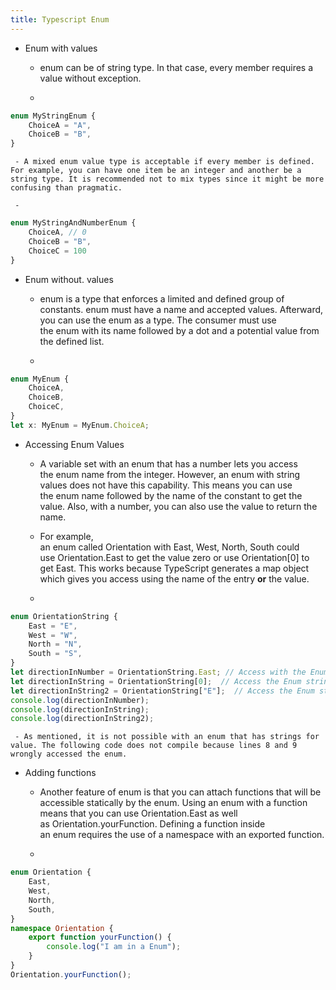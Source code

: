 ```yaml
---
title: Typescript Enum
---
```


- Enum with values
	 - enum can be of string type. In that case, every member requires a value without exception.

	 - 
```typescript
enum MyStringEnum {
    ChoiceA = "A",
    ChoiceB = "B",
}
```

	 - A mixed enum value type is acceptable if every member is defined. For example, you can have one item be an integer and another be a string type. It is recommended not to mix types since it might be more confusing than pragmatic.

	 - 
```typescript
enum MyStringAndNumberEnum {     
    ChoiceA, // 0     
    ChoiceB = "B",     
    ChoiceC = 100 
}
```

- Enum without. values 
	 - enum is a type that enforces a limited and defined group of constants. enum must have a name and accepted values. Afterward, you can use the enum as a type. The consumer must use the enum with its name followed by a dot and a potential value from the defined list.

	 - 
```typescript
enum MyEnum {
    ChoiceA,
    ChoiceB,
    ChoiceC,
}
let x: MyEnum = MyEnum.ChoiceA;

```

- Accessing Enum Values
	 - A variable set with an enum that has a number lets you access the enum name from the integer. However, an enum with string values does not have this capability. This means you can use the enum name followed by the name of the constant to get the value. Also, with a number, you can also use the value to return the name.

	 - For example, an enum called Orientation with East, West, North, South could use Orientation.East to get the value zero or use Orientation[0] to get East. This works because TypeScript generates a map object which gives you access using the name of the entry __or__ the value.

	 - 
```javascript
enum OrientationString {
    East = "E",
    West = "W",
    North = "N",
    South = "S",
}
let directionInNumber = OrientationString.East; // Access with the Enum
let directionInString = OrientationString[0];  // Access the Enum string from number
let directionInString2 = OrientationString["E"];  // Access the Enum string from number
console.log(directionInNumber);
console.log(directionInString);
console.log(directionInString2);
```

	 - As mentioned, it is not possible with an enum that has strings for value. The following code does not compile because lines 8 and 9 wrongly accessed the enum.

- Adding functions
	 - Another feature of enum is that you can attach functions that will be accessible statically by the enum. Using an enum with a function means that you can use Orientation.East as well as Orientation.yourFunction. Defining a function inside an enum requires the use of a namespace with an exported function.

	 - 
```typescript
enum Orientation {
    East,
    West,
    North,
    South,
}
namespace Orientation {
    export function yourFunction() {
        console.log("I am in a Enum");
    }
}
Orientation.yourFunction();
```
